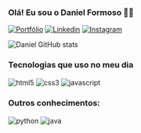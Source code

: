 ### Olá! Eu sou o Daniel Formoso 👋🏼


[![Portfólio](https://img.shields.io/website?label=MEUPORTFOLIO&style=for-the-badge&url=https://meu-site-murex-chi.vercel.app/)](https://meu-site-murex-chi.vercel.app/)
[![Linkedin](https://img.shields.io/badge/LinkedIn-0077B5?style=for-the-badge&logo=linkedin&logoColor=white
)](https://www.linkedin.com/in/daniel-formoso-7943271b5/)
[![Instagram](https://img.shields.io/badge/Instagram-E4405F?style=for-the-badge&logo=instagram&logoColor=white
)](https://www.instagram.com/danielformoso/)


![Daniel GitHub stats](https://github-readme-stats.vercel.app/api?username=Daniel-Formoso&show_icons=true&theme=onedark)

### Tecnologias que uso no meu dia

<div style="display: inline-block">
    <img align="center" alt="html5" src="https://img.shields.io/badge/HTML5-E34F26?style=for-the-badge&logo=html5&logoColor=white
    ">
    <img align="center" alt="css3" src="https://img.shields.io/badge/CSS3-1572B6?style=for-the-badge&logo=css3&logoColor=white
    ">
    <img align="center" alt="javascript" src="https://img.shields.io/badge/JavaScript-F7DF1E?style=for-the-badge&logo=javascript&logoColor=black
    ">
</div>

### Outros conhecimentos:
<div style="display: inline-block">
    <img align="center" alt="python" src="https://img.shields.io/badge/Python-14354C?style=for-the-badge&logo=python&logoColor=white
    ">
    <img align="center" alt="java" src="https://img.shields.io/badge/Java-ED8B00?style=for-the-badge&logo=openjdk&logoColor=white
    ">
</div> 



